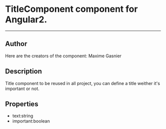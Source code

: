 # TitleComponent component for Angular2. 
*** 
## Author 
 Here are the creators of the component: Maxime Gasnier
## Description 
 Title component to be reused in all project, you can define a title weither it's important or not.
## Properties 
- text:string
- important:boolean